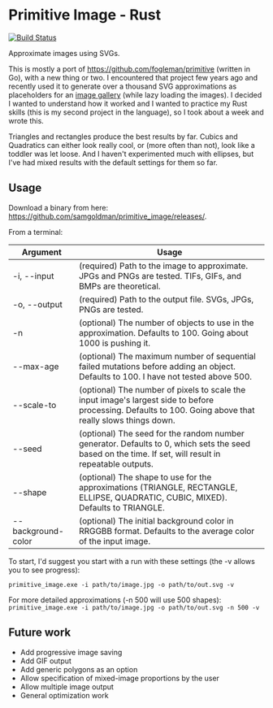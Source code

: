 # Primitive Image - Rust

[![Build Status](https://travis-ci.org/samgoldman/primitive_image.svg?branch=master)](https://travis-ci.org/samgoldman/primitive_image)

Approximate images using SVGs.

This is mostly a port of https://github.com/fogleman/primitive (written in Go), with a new thing or two. I encountered that project few years ago and recently used it to generate over a thousand SVG approximations as placeholders for an [image gallery](www.samueltgoldman.com/china) (while lazy loading the images). I decided I wanted to understand how it worked and I wanted to practice my Rust skills (this is my second project in the language), so I took about a week and wrote this.

Triangles and rectangles produce the best results by far. Cubics and Quadratics can either look really cool, or (more
often than not), look like a toddler was let loose. And I haven't experimented much with ellipses, but I've had mixed
results with the default settings for them so far.

## Usage

Download a binary from here: https://github.com/samgoldman/primitive_image/releases/.

From a terminal:

|Argument|Usage|
|---|---|
|-i, --input| (required) Path to the image to approximate. JPGs and PNGs are tested. TIFs, GIFs, and BMPs are theoretical.|
|-o, --output   | (required) Path to the output file. SVGs, JPGs, PNGs are tested.|
|-n   | (optional) The number of objects to use in the approximation. Defaults to 100. Going about 1000 is pushing it.|
|--max-age|(optional) The maximum number of sequential failed mutations before adding an object. Defaults to 100. I have not tested above 500. |
|--scale-to|(optional) The number of pixels to scale the input image's largest side to before processing. Defaults to 100. Going above that really slows things down. |
|--seed|(optional) The seed for the random number generator. Defaults to 0, which sets the seed based on the time. If set, will result in repeatable outputs.|
|--shape|(optional) The shape to use for the approximations (TRIANGLE, RECTANGLE, ELLIPSE, QUADRATIC, CUBIC, MIXED). Defaults to TRIANGLE.|
|--background-color| (optional) The initial background color in RRGGBB format. Defaults to the average color of the input image. |

To start, I'd suggest you start with a run with these settings (the -v allows you to see progress):

```primitive_image.exe -i path/to/image.jpg -o path/to/out.svg -v```

For more detailed approximations (-n 500 will use 500 shapes):
```primitive_image.exe -i path/to/image.jpg -o path/to/out.svg -n 500 -v```

## Future work

- Add progressive image saving
- Add GIF output
- Add generic polygons as an option
- Allow specification of mixed-image proportions by the user
- Allow multiple image output
- General optimization work
